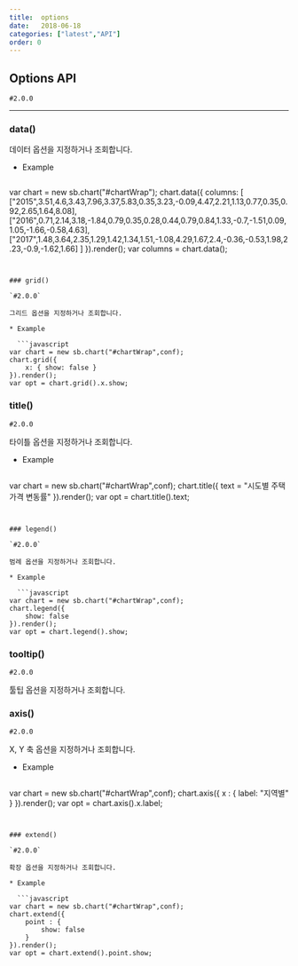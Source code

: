 ```yaml
---
title:  options
date:   2018-06-18
categories: ["latest","API"]
order: 0
---
```


## Options API

`#2.0.0`

---

### data()

데이터 옵션을 지정하거나 조회합니다.

* Example

  ```javascript
var chart = new sb.chart("#chartWrap");
chart.data({
    columns: [
    	["2015",3.51,4.6,3.43,7.96,3.37,5.83,0.35,3.23,-0.09,4.47,2.21,1.13,0.77,0.35,0.92,2.65,1.64,8.08],
        ["2016",0.71,2.14,3.18,-1.84,0.79,0.35,0.28,0.44,0.79,0.84,1.33,-0.7,-1.51,0.09,1.05,-1.66,-0.58,4.63],
        ["2017",1.48,3.64,2.35,1.29,1.42,1.34,1.51,-1.08,4.29,1.67,2.4,-0.36,-0.53,1.98,2.23,-0.9,-1.62,1.66]
    ]
}).render();
var columns = chart.data();
```


### grid()

`#2.0.0`

그리드 옵션을 지정하거나 조회합니다.

* Example

  ```javascript
var chart = new sb.chart("#chartWrap",conf);
chart.grid({
    x: { show: false }
}).render();
var opt = chart.grid().x.show;
```


### title()

`#2.0.0`

타이틀 옵션을 지정하거나 조회합니다.

* Example

  ```javascript
var chart = new sb.chart("#chartWrap",conf);
chart.title({
    text = "시도별 주택가격 변동률"
}).render();
var opt = chart.title().text;
```


### legend()

`#2.0.0`

범례 옵션을 지정하거나 조회합니다.

* Example

  ```javascript
var chart = new sb.chart("#chartWrap",conf);
chart.legend({
    show: false
}).render();
var opt = chart.legend().show;
```

### tooltip()

`#2.0.0`

툴팁 옵션을 지정하거나 조회합니다.


### axis()

`#2.0.0`

X, Y 축 옵션을 지정하거나 조회합니다.

* Example

  ```javascript
var chart = new sb.chart("#chartWrap",conf);
chart.axis({
    x : {
        label: "지역별"
    }
}).render();
var opt = chart.axis().x.label;
```


### extend()

`#2.0.0`

확장 옵션을 지정하거나 조회합니다.

* Example

  ```javascript
var chart = new sb.chart("#chartWrap",conf);
chart.extend({
    point : {
        show: false
    }
}).render();
var opt = chart.extend().point.show;
```